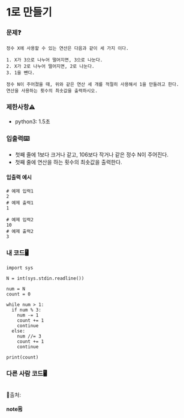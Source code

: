# 1로 만들기

### 문제❓
```
정수 X에 사용할 수 있는 연산은 다음과 같이 세 가지 이다.

1. X가 3으로 나누어 떨어지면, 3으로 나눈다.
2. X가 2로 나누어 떨어지면, 2로 나눈다.
3. 1을 뺀다.

정수 N이 주어졌을 때, 위와 같은 연산 세 개를 적절히 사용해서 1을 만들려고 한다. 
연산을 사용하는 횟수의 최솟값을 출력하시오.
```

### 제한사항⚠️
* python3: 1.5초

### 입출력⌨️
* 첫째 줄에 1보다 크거나 같고, 106보다 작거나 같은 정수 N이 주어진다.
* 첫째 줄에 연산을 하는 횟수의 최솟값을 출력한다.

#### 입출력 예시
```
# 예제 입력1
2
# 예제 출력1
1

# 예제 입력2
10
# 예제 출력2
3
```

### 내 코드🖥️
```
import sys

N = int(sys.stdin.readline())

num = N
count = 0

while num > 1:
  if num % 3:
    num -= 1
    count += 1
    continue
  else:
    num //= 3
    count += 1
    continue

print(count)
```

### 다른 사람 코드🖥️
```

```
🔗출처:

#### note🗒️
>

